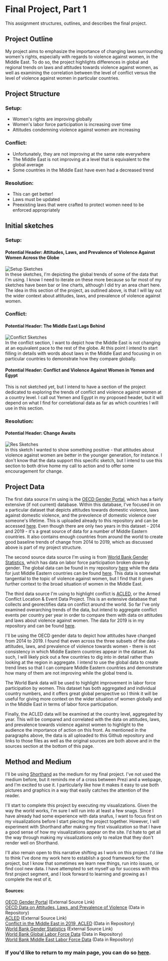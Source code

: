 # Final Project, Part 1
This assignment structures, outlines, and describes the final project.

## Project Outline
My project aims to emphasize the importance of changing laws surrounding women's rights, especially with regards to violence against women, in the Middle East. To do so, the project highlights differences in global and regional trends on laws and attitudes towards violence against women, as well as examining the correlation between the level of conflict versus the level of violence against women in particular countries. 

## Project Structure
### Setup: 
- Women's rights are improving globally
- Women's labor force participation is increasing over time
- Attitudes condemning violence against women are increasing 
### Conflict: 
- Unfortunately, they are not improving at the same rate everywhere
- The Middle East is not improving at a level that is equivalent to the global average
- Some countries in the Middle East have even had a decreased trend 
### Resolution: 
- This can get better! 
- Laws must be updated 
- Preexisting laws that were crafted to protect women need to be enforced appropriately

## Initial sketches
### Setup: 
#### Potential Header: Attitudes, Laws, and Prevalence of Violence Against Women Across the Globe
![Setup Sketches](IMG_2691.jpeg)<br>
In these sketches, I'm depicting the global trends of some of the data that I'm using. I know I need to iterate on these more because so far most of my sketches have been bar or line charts, although I did try an area chart here. The idea in this section of the project, as outlined above, is that I will lay out the wider context about attitudes, laws, and prevalence of violence against women.
### Conflict: 
#### Potential Header: The Middle East Lags Behind
![Conflict Sketches](IMG_2692.jpeg)<br>
In the conflict section, I want to depict how the Middle East is not changing at an equivalent pace to the rest of the globe. At this point I intend to start filling in details with words about laws in the Middle East and focusing in on particular countries to demonstrate how they compare globally.
#### Potential Header: Conflict and Violence Against Women in Yemen and Egypt
This is not sketched yet, but I intend to have a section of the project dedicated to exploring the trends of conflict and violence against women at a country level. I call out Yemen and Egypt in my proposed header, but it will depend on what I find for correlational data as far as which countries I will use in this section.
### Resolution: 
#### Potential Header: Change Awaits
![Res Sketches](IMG_2694.jpeg)<br>
In this sketch I wanted to show something positive - that attitudes about violence against women are better in the younger generation, for instance. I don't know that the data support this specific sketch, but I intend to use this section to both drive home my call to action and to offer some encouragement for change.

## Project Data
The first data source I'm using is the [OECD Gender Portal](https://www.oecd.org/gender/data/), which has a fairly extensive (if not current) database. Within this database, I've focused in on a particular dataset that depicts attitudes towards domestic violence, laws against domestic violence, and the prevolence of domestic violence over someone's lifetime. This is uploaded already to this repository and can be accessed [here](Gen_Vio_Data_OECD.csv). Even though there are only two years in this dataset - 2014 and 2019 - it's a great source of data for a number of Middle Eastern countries. It also contains enough countries from around the world to create good baseline trends of change from 2014 to 2019, which as discussed above is part of my project structure.

The second source data source I'm using is from [World Bank Gender Statistics](https://databank.worldbank.org/source/gender-statistics/), which has data on labor force participation broken down by gender. The global data can be found in my repository [here](labor_force_global.csv) while the data for just Middle Eastern countries can be found [here](labor_force_me.csv). This data is somewhat tangential to the topic of violence against women, but I find that it gives further context to the broad situation of women in the Middle East. 

The third data source I'm using to highlight conflict is [ACLED](https://acleddata.com/#/dashboard), or the Armed Conflict Location & Event Data Project. This is an extensive database that collects and georectifies data on conflict around the world. So far I've only examined overarching trends of the data, but intend to aggregate conflict events per country per year in order to compare them with data on attitudes and laws about violence against women. The data for 2019 is in my repository and can be found [here](acled_me_2019.csv.zip).

I'll be using the OECD gender data to depict how attitudes have changed from 2014 to 2019. I found that even across the three subsets of the data - attitudes, laws, and prevalence of violence towards women - there is not consistency in which Middle Eastern countries appear in the dataset. As such, I will likely pick out a few countries to dig into in detail rather than looking at the region in aggregate. I intend to use the global data to create trend lines so that I can compare Middle Eastern countries and demonstrate how many of them are not improving while the global trend is.

The World Bank data will be used to highlight improvement in labor force participation by women. This dataset has both aggregated and individual country numbers, and it offers great global perspective so I think it will be useful for giving more context on the wider situation of women globally and in the Middle East in terms of labor force participation. 

Finally, the ACLED data will be examined at the country level, aggregated by year. This will be compared and correlated with the data on attitudes, laws, and prevalence towards violence against women to highlight to the audience the importance of action on this front. As mentioned in the paragraphs above, the data is all uploaded to this Github repository and links to those files as well as the original sources are both above and in the sources section at the bottom of this page.

## Method and Medium
I'll be using [Shorthand](https://shorthand.com) as the medium for my final project. I've not used the medium before, but it reminds me of a cross between Prezi and a webpage, and I'm excited to use it. I particularly like how it makes it easy to use both pictures and graphics in a way that easily catches the attention of the reader.

I'll start to complete this project by executing my visualizations. Given the way the world works, I'm sure I will run into at least a few snags. Since I have already had some experience with data snafus, I want to focus first on my visualizations before I start piecing the project together. However, I will experiment with Shorthand after making my first visualization so that I have a good sense of how my visualizations appear on the site. I'd hate to get all the way through making my visualizations only to realize that they don't render well on Shorthand.

I'll also remain open to this narrative shifting as I work on this project. I'd like to think I've done my work here to establish a good framework for the project, but I know that sometimes we learn new things, run into issues, or find cool new data. I have attempted to set myself up for success with this first project segment, and I look forward to learning and growing as I complete the rest of it.


#### Sources:
[OECD Gender Portal](https://www.oecd.org/gender/data/) (External Source Link)
<br>
[OECD Data on Attitudes, Laws, and Prevalence of Violence](Gen_Vio_Data_OECD.csv) (Data in Repository)
<br>
[ACLED](https://acleddata.com/#/dashboard) (External Source Link)
<br>
[Conflict in the Middle East in 2019, ACLED](acled_me_2019.csv.zip) (Data in Repository)
<br>
[World Bank Gender Statistics](https://databank.worldbank.org/source/gender-statistics/) (External Source Link)
<br>
[World Bank Global Labor Force Data](labor_force_global.csv) (Data in Repository)
<br>
[World Bank Middle East Labor Force Data](labor_force_me.csv) (Data in Repository)


### If you'd like to return to my main page, you can do so [here](/README.md).
